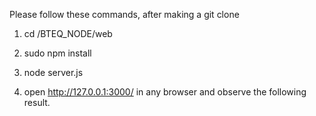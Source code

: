Please follow these commands, after making a git clone

1. cd /BTEQ_NODE/web

2. sudo npm install

3. node server.js

4. open http://127.0.0.1:3000/ in any browser and observe the following result.